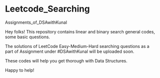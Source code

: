 # Leetcode_Searching
Assignments_of_DSAwithKunal

Hey folks! This repository contains linear and binary search general codes, some basic questions. 

The solutions of LeetCode Easy-Medium-Hard searching questions as a part of Assignment under #DSAwithKunal will be uploaded soon. 

These codes will help you get thorough with Data Structures. 

Happy to help!
